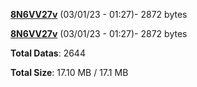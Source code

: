 [**8N6VV27v**](/data/8N6VV27v.txt) (03/01/23 - 01:27)- 2872 bytes

[**8N6VV27v**](/data/8N6VV27v.txt) (03/01/23 - 01:27)- 2872 bytes

**Total Datas**: 2644

**Total Size**: 17.10 MB / 17.1 MB